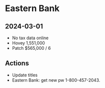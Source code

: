 # Eastern Bank


## 2024-03-01

* No tax data online
* Hovey 1,551,000
* Patch $565,000 / 6

## Actions

* Update titles
* Eastern Bank: get new pw 1-800-457-2043.
